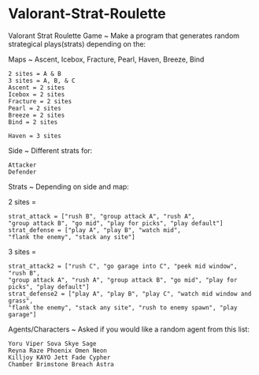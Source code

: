 # Valorant-Strat-Roulette
Valorant Strat Roulette Game ~
Make a program that generates random strategical plays(strats) depending on the:

Maps ~ Ascent, Icebox, Fracture, Pearl, Haven, Breeze, Bind
	
	2 sites = A & B
	3 sites = A, B, & C
	Ascent = 2 sites
	Icebox = 2 sites
	Fracture = 2 sites
	Pearl = 2 sites
	Breeze = 2 sites
	Bind = 2 sites
	
	Haven = 3 sites

Side ~ Different strats for:

	Attacker
	Defender

Strats ~ Depending on side and map:

2 sites = 
	
	strat_attack = ["rush B", "group attack A", "rush A", 
	"group attack B", "go mid", "play for picks", "play default"]
	strat_defense = ["play A", "play B", "watch mid", 
	"flank the enemy", "stack any site"]
	
3 sites = 
	
	strat_attack2 = ["rush C", "go garage into C", "peek mid window", "rush B", 
	"group attack A", "rush A", "group attack B", "go mid", "play for picks", "play default"]
	strat_defense2 = ["play A", "play B", "play C", "watch mid window and grass", 
	"flank the enemy", "stack any site", "rush to enemy spawn", "play garage"]

Agents/Characters ~ Asked if you would like a random agent from this list:

	Yoru Viper Sova Skye Sage
	Reyna Raze Phoenix Omen Neon 
	Killjoy KAYO Jett Fade Cypher 
	Chamber Brimstone Breach Astra
